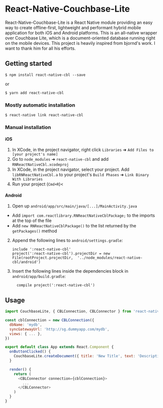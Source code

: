 
# React-Native-Couchbase-Lite

React-Native-Couchbase-Lite is a React Native module providing an easy way to create offline-first, lightweight and performant hybrid mobile application for both iOS and Android platforms. This is an all-native wrapper over Couchbase Lite, which is a document-oriented database running right on the mobile devices. This project is heavily inspired from bjornd's work. I want to thank him for all his efforts.

## Getting started

`$ npm install react-native-cbl --save`

or

`$ yarn add react-native-cbl`

### Mostly automatic installation

`$ react-native link react-native-cbl`

### Manual installation


#### iOS

1. In XCode, in the project navigator, right click `Libraries` ➜ `Add Files to [your project's name]`
2. Go to `node_modules` ➜ `react-native-cbl` and add `RNReactNativeCbl.xcodeproj`
3. In XCode, in the project navigator, select your project. Add `libRNReactNativeCbl.a` to your project's `Build Phases` ➜ `Link Binary With Libraries`
4. Run your project (`Cmd+R`)<

#### Android

1. Open up `android/app/src/main/java/[...]/MainActivity.java`
  - Add `import com.reactlibrary.RNReactNativeCblPackage;` to the imports at the top of the file
  - Add `new RNReactNativeCblPackage()` to the list returned by the `getPackages()` method
2. Append the following lines to `android/settings.gradle`:
  	```
  	include ':react-native-cbl'
  	project(':react-native-cbl').projectDir = new File(rootProject.projectDir, 	'../node_modules/react-native-cbl/android')
  	```
3. Insert the following lines inside the dependencies block in `android/app/build.gradle`:
  	```
      compile project(':react-native-cbl')
  	```

## Usage
```javascript
import CouchbaseLite, { CBLConnection, CBLConnector } from 'react-native-cbl'

const cblConnection = new CBLConnection({
  dbName: 'mydb',
  syncGatewayUrl: 'http://sg.dummyapp.com/mydb',
  views: { ... },
})

export default class App extends React.Component {
  onButtonClicked() {
    CouchbaseLite.createDocument({ title: 'New Title', text: 'Description' })
  }

  render() {
    return (
      <CBLConnector connection={cblConnection}>
        ...
      </CBLConnector>
    )
  }
}
```
